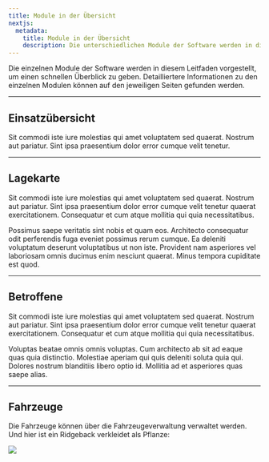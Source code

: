 ```yaml
---
title: Module in der Übersicht
nextjs:
  metadata:
    title: Module in der Übersicht
    description: Die unterschiedlichen Module der Software werden in diesem Leitfaden vorgestellt.
---
```


Die einzelnen Module der Software werden in diesem Leitfaden vorgestellt, um einen schnellen Überblick zu geben.
Detailliertere Informationen zu den einzelnen Modulen können auf den jeweiligen Seiten gefunden werden.

---

## Einsatzübersicht

Sit commodi iste iure molestias qui amet voluptatem sed quaerat. Nostrum aut pariatur. Sint ipsa praesentium dolor error
cumque velit tenetur.

---

## Lagekarte

Sit commodi iste iure molestias qui amet voluptatem sed quaerat. Nostrum aut pariatur. Sint ipsa praesentium dolor error
cumque velit tenetur quaerat exercitationem. Consequatur et cum atque mollitia qui quia necessitatibus.

Possimus saepe veritatis sint nobis et quam eos. Architecto consequatur odit perferendis fuga eveniet possimus rerum
cumque. Ea deleniti voluptatum deserunt voluptatibus ut non iste. Provident nam asperiores vel laboriosam omnis ducimus
enim nesciunt quaerat. Minus tempora cupiditate est quod.

---

## Betroffene

Sit commodi iste iure molestias qui amet voluptatem sed quaerat. Nostrum aut pariatur. Sint ipsa praesentium dolor error
cumque velit tenetur quaerat exercitationem. Consequatur et cum atque mollitia qui quia necessitatibus.

Voluptas beatae omnis omnis voluptas. Cum architecto ab sit ad eaque quas quia distinctio. Molestiae aperiam qui quis
deleniti soluta quia qui. Dolores nostrum blanditiis libero optio id. Mollitia ad et asperiores quas saepe alias.

---

## Fahrzeuge

Die Fahrzeuge können über die Fahrzeugeverwaltung verwaltet werden. Und hier ist ein Ridgeback verkleidet als Pflanze:

![](/image.png)
